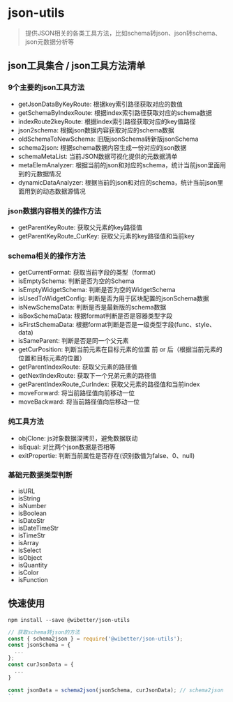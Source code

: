 # json-utils

> 提供JSON相关的各类工具方法，比如schema转json、json转schema、json元数据分析等

## json工具集合 / json工具方法清单

### 9个主要的json工具方法
- getJsonDataByKeyRoute: 根据key索引路径获取对应的数值
- getSchemaByIndexRoute: 根据index索引路径获取对应的schema数据
- indexRoute2keyRoute: 根据index索引路径获取对应的key值路径
- json2schema: 根据json数据内容获取对应的schema数据
- oldSchemaToNewSchema: 旧版jsonSchema转新版jsonSchema
- schema2json: 根据schema数据内容生成一份对应的json数据
- schemaMetaList: 当前JSON数据可视化提供的元数据清单
- metaElemAnalyzer: 根据当前的json和对应的schema，统计当前json里面用到的元数据情况
- dynamicDataAnalyzer: 根据当前的json和对应的schema，统计当前json里面用到的动态数据源情况

### json数据内容相关的操作方法
- getParentKeyRoute: 获取父元素的key路径值
- getParentKeyRoute_CurKey: 获取父元素的key路径值和当前key

### schema相关的操作方法
- getCurrentFormat: 获取当前字段的类型（format）
- isEmptySchema: 判断是否为空的Schema
- isEmptyWidgetSchema: 判断是否为空的WidgetSchema
- isUsedToWidgetConfig: 判断是否为用于区块配置的jsonSchema数据
- isNewSchemaData: 判断是否是最新版的schema数据
- isBoxSchemaData: 根据format判断是否是容器类型字段
- isFirstSchemaData: 根据format判断是否是一级类型字段(func、style、data)
- isSameParent: 判断是否是同一个父元素
- getCurPosition: 判断当前元素在目标元素的位置 前 or 后（根据当前元素的位置和目标元素的位置）
- getParentIndexRoute: 获取父元素的路径值
- getNextIndexRoute: 获取下一个兄弟元素的路径值
- getParentIndexRoute_CurIndex: 获取父元素的路径值和当前index
- moveForward: 将当前路径值向前移动一位
- moveBackward: 将当前路径值向后移动一位

### 纯工具方法
- objClone: js对象数据深拷贝，避免数据联动
- isEqual: 对比两个json数据是否相等
- exitPropertie: 判断当前属性是否存在(识别数值为false、0、null)

### 基础元数据类型判断
- isURL
- isString
- isNumber
- isBoolean
- isDateStr
- isDateTimeStr
- isTimeStr
- isArray
- isSelect
- isObject
- isQuantity
- isColor
- isFunction

## 快速使用

```
npm install --save @wibetter/json-utils
```

```js
// 获取schema转json的方法
const { schema2json } = require('@wibetter/json-utils');
const jsonSchema = {
  ...
};
const curJsonData = {
  ...
}

const jsonData = schema2json(jsonSchema, curJsonData); // schema2json
``
